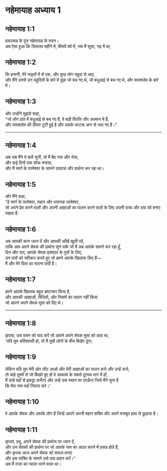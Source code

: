 # नहेमायाह अध्याय 1

## नहेमायाह 1:1

हकल्याह के पुत्र नहेमायाह के वचन।  
अब ऐसा हुआ कि चिसलव महीने में, बीसवें वर्ष में, जब मैं सूसा, गढ़ में था,

## नहेमायाह 1:2

कि हनानी, मेरे भाइयों में से एक, और कुछ लोग यहूदा से आए;  
और मैंने उनसे उन यहूदियों के बारे में पूछा जो बच गए थे, जो बंधुआई से बच गए थे, और यरूशलेम के बारे में।

## नहेमायाह 1:3

और उन्होंने मुझसे कहा,  
"जो लोग प्रांत में बंधुआई से बच गए हैं, वे बड़ी विपत्ति और अपमान में हैं,  
और यरूशलेम की दीवार टूटी हुई है और उसके फाटक आग से जल गए हैं।"

---

## नहेमायाह 1:4

अब जब मैंने ये बातें सुनीं, तो मैं बैठ गया और रोया,  
और कई दिनों तक शोक मनाया;  
और मैं स्वर्ग के परमेश्वर के सामने उपवास और प्रार्थना कर रहा था।

## नहेमायाह 1:5

और मैंने कहा,  
"हे स्वर्ग के परमेश्वर, महान और भयानक परमेश्वर,  
जो अपने प्रेम करने वालों और अपनी आज्ञाओं का पालन करने वालों के लिए अपनी वाचा और दया को बनाए रखता है:

## नहेमायाह 1:6

अब आपकी कान ध्यान दें और आपकी आँखें खुली रहें,  
ताकि आप अपने सेवक की प्रार्थना सुन सकें जो मैं अब आपके सामने कर रहा हूँ,  
दिन और रात, आपके सेवक इस्राएल के पुत्रों के लिए,  
उन पापों को स्वीकार करते हुए जो हमने आपके खिलाफ किए हैं—  
मैं और मेरे पिता का घराना पापी हैं।

## नहेमायाह 1:7

हमने आपके खिलाफ बहुत भ्रष्टाचार किया है,  
और आपकी आज्ञाओं, विधियों, और नियमों का पालन नहीं किया  
जो आपने अपने सेवक मूसा को दिए थे।

---

## नहेमायाह 1:8

कृपया, उस वचन को याद करें जो आपने अपने सेवक मूसा को कहा था,  
'यदि तुम अविश्वासी हो, तो मैं तुम्हें लोगों के बीच बिखेर दूंगा;

## नहेमायाह 1:9

लेकिन यदि तुम मेरी ओर लौट आओ और मेरी आज्ञाओं का पालन करो और उन्हें करो,  
तो चाहे तुममें से जो बिखरे हुए हों वे आकाश के सबसे दूरस्थ भाग में हों,  
मैं उन्हें वहाँ से इकट्ठा करूँगा और उन्हें उस स्थान पर लाऊँगा जिसे मैंने चुना है  
कि मेरा नाम वहाँ निवास करे।'

## नहेमायाह 1:10

वे आपके सेवक और आपके लोग हैं जिन्हें आपने अपनी महान शक्ति और अपने मजबूत हाथ से छुड़ाया है।

## नहेमायाह 1:11

कृपया, प्रभु, अपने सेवक की प्रार्थना पर ध्यान दें,  
और उन सेवकों की प्रार्थना पर जो आपके नाम का आदर करने में प्रसन्न होते हैं,  
और कृपया आज अपने सेवक को सफल बनाएं  
और इस व्यक्ति के सामने उसे दया प्रदान करें।"  
अब मैं राजा का प्याला भरने वाला था।
